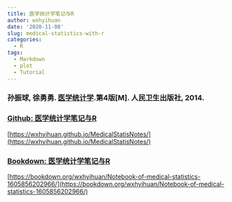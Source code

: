 ```yaml
---
title: 医学统计学笔记与R
author: wxhyihuan
date: '2020-11-08'
slug: medical-statistics-with-r
categories:
  - R
tags:
  - Markdown
  - plot
  - Tutorial
---
```

### 孙振球, 徐勇勇. [医学统计学].第4版[M]. 人民卫生出版社, 2014.


### [Github: 医学统计学笔记与R](https://wxhyihuan.github.io/MedicalStatisNotes/)
[https://wxhyihuan.github.io/MedicalStatisNotes/](https://wxhyihuan.github.io/MedicalStatisNotes/)


### [Bookdown: 医学统计学笔记与R](https://bookdown.org/wxhyihuan/Notebook-of-medical-statistics-1605856202966/)
[https://bookdown.org/wxhyihuan/Notebook-of-medical-statistics-1605856202966/](https://bookdown.org/wxhyihuan/Notebook-of-medical-statistics-1605856202966/)


[医学统计学]:https://book.douban.com/subject/26301066/